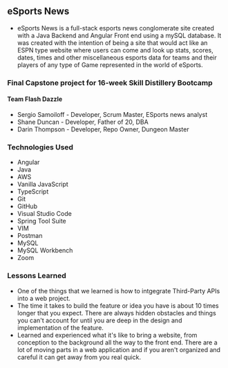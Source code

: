 ## eSports News
- eSports News is a full-stack  esports news conglomerate site created with a Java Backend and Angular Front end using a mySQL database. It was created with the intention of being a site that would act like an ESPN type website where users can come and look up stats, scores, dates, times and other miscellaneous esports data for teams and their players of any type of Game represented in the world of eSports.  
### Final Capstone project for 16-week Skill Distillery Bootcamp

#### Team Flash Dazzle
* Sergio Samoiloff - Developer, Scrum Master, ESports news analyst
* Shane Duncan - Developer, Father of 20, DBA
* Darin Thompson - Developer, Repo Owner, Dungeon Master

### Technologies Used
- Angular
- Java
- AWS 
- Vanilla JavaScript
- TypeScript
- Git
- GitHub
- Visual Studio Code
- Spring Tool Suite
- VIM
- Postman
- MySQL
- MySQL Workbench
- Zoom
### Lessons Learned
- One of the things that we learned is how to intgegrate Third-Party APIs into a web project. 
- The time it takes to build the feature or idea you have is about 10 times longer that you expect. There are always hidden obstacles and things you can't account for until you are deep in the design and implementation of the feature.
- Learned and experienced what it's like to bring a website, from conception to the background all the way to the front end. There are a lot of moving parts in a web application and if you aren't organized and careful it can get away from you real quick. 

